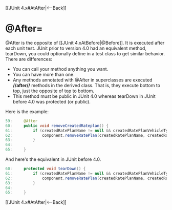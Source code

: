 [[JUnit 4.x#AtAfter|<--Back]]

# @After=
@After is the opposite of [[JUnit 4.xAtBefore|@Before]]. It is executed after each unit test. JUnit prior to version 4.0 had an equivalent method, tearDown, you could optionally define in a test class to get similar behavior. There are differences:
* You can call your method anything you want.
* You can have more than one.
* Any methods annotated with @After in superclasses are executed **//after//** methods in the derived class. That is, they execute bottom to top, just the opposite of top to bottom.
* This method must be public in JUnit 4.0 whereas tearDown in JUnit before 4.0 was protected (or public).

Here is the example:
```java
59:     @After
60:     public void removeCreatedRateplan() {
61:         if (createdRatePlanName != null && createdRatePlanVehicleType != null) {
62:             component.removeRatePlan(createdRatePlanName, createdRatePlanVehicleType);
63:         }
64: 
65:     }
```
And here's the equivalent in JUnit before 4.0.
```java
60:     protected void tearDown() {
61:         if (createdRatePlanName != null && createdRatePlanVehicleType != null) {
62:             component.removeRatePlan(createdRatePlanName, createdRatePlanVehicleType);
63:         }
64: 
65:     }
```

[[JUnit 4.x#AtAfter|<--Back]]